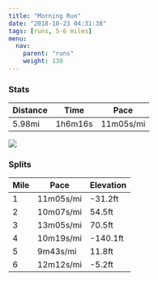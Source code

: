 ```yaml
---
title: "Morning Run"
date: "2018-10-23 04:31:38"
tags: [runs, 5-6 miles]
menu:
  nav:
    parent: "runs"
    weight: 130
---
```


### Stats

| Distance | Time | Pace |
|----------|------|------|
|5.98mi|1h6m16s|11m05s/mi|

<img src='https://maps.googleapis.com/maps/api/staticmap?maptype=roadmap&path=enc:euf`G_uavCgF~EgGfArAdBbChRhBbA`N{GdIq@ZxEp@c@RxNjGf@lG`ReBxIwFo@m@dGoXz@b@nAwDpAdEf@aDvChElLvGSk@iD`CoC{BfCn@vD}DSlAlAaEw@}DsKbDiDsE_@lE_BaAsAdXs@^_ExGc@JmEhBcBuBaFlDcFuLwQwDVLvItG|@bD`K`D{EgLsQDkP}@_DuDoB}AeHyBaCuK~AqGxHlFiI|LsA&key=AIzaSyC1MId7bFpkLXNAaYhBSTb8jLyiSqzbDtM&size=800x800&markers=color:yellow|label:S|42.14627,24.7536&markers=color:green|label:F|42.14402000000001,24.75461000000001'>

### Splits

| Mile | Pace | Elevation |
|------|------|-----------|
|1|11m05s/mi|-31.2ft|
|2|10m07s/mi|54.5ft|
|3|13m05s/mi|70.5ft|
|4|10m19s/mi|-140.1ft|
|5|9m43s/mi|11.8ft|
|6|12m12s/mi|-5.2ft|
